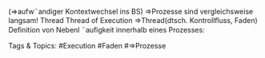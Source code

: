 (⇒aufw¨andiger Kontextwechsel ins BS)
⇒Prozesse sind vergleichsweise langsam!
Thread
Thread of Execution ⇒Thread(dtsch. Kontrollﬂuss, Faden)
Deﬁnition von Nebenl ¨auﬁgkeit innerhalb eines Prozesses:

   Tags & Topics:
   #Execution
   #Faden
   #⇒Prozesse